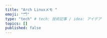 ```yaml
---
title: "Arch Linuxメモ "
emoji: "🗂"
type: "tech" # tech: 技術記事 / idea: アイデア
topics: []
published: false
---
```

